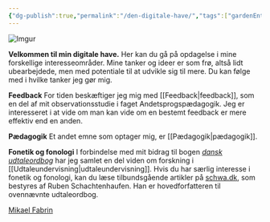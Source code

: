 ```yaml
---
{"dg-publish":true,"permalink":"/den-digitale-have/","tags":["gardenEntry"],"created":"2025-04-06T00:21:35.747+02:00","updated":"2025-04-06T18:53:20.485+02:00"}
---
```



![Imgur](https://i.imgur.com/nYKJPo4.png)

**Velkommen til min digitale have.** 
Her kan du gå på opdagelse i mine forskellige interesseområder. Mine tanker og ideer er som frø, altså lidt ubearbejdede, men med potentiale til at udvikle sig til mere. Du kan følge med i hvilke tanker jeg gør mig.

**Feedback**
For tiden beskæftiger jeg mig med [[Feedback\|feedback]], som en del af mit observationsstudie i faget Andetsprogspædagogik. Jeg er interesseret i at vide om man kan vide om en bestemt feedback er mere effektiv end en anden. 

**Pædagogik**
Et andet emne som optager mig, er [[Pædagogik\|pædagogik]]. 

**Fonetik og fonologi**
I forbindelse med mit bidrag til bogen *[dansk udtaleordbog](https://www.modersmaalselskabet.dk/butik/andre-udgivelser/aarbog/uob-kompakt/)* har jeg samlet en del viden om forskning i [[Udtaleundervisning\|udtaleundervisning]]. Hvis du har særlig interesse i fonetik og fonologi, kan du læse tilbundsgående artikler på [schwa.dk](https://schwa.dk), som bestyres af Ruben Schachtenhaufen. Han er hovedforfatteren til ovennævnte udtaleordbog.

<script src="https://platform.linkedin.com/badges/js/profile.js" async defer type="text/javascript"></script>
<div class="badge-base LI-profile-badge" data-locale="da_DK" data-size="medium" data-theme="dark" data-type="VERTICAL" data-vanity="mikael-fabrin-2805b28b" data-version="v1"><a class="badge-base__link LI-simple-link" href="https://dk.linkedin.com/in/mikael-fabrin-2805b28b?trk=profile-badge">Mikael Fabrin</a></div>
              




